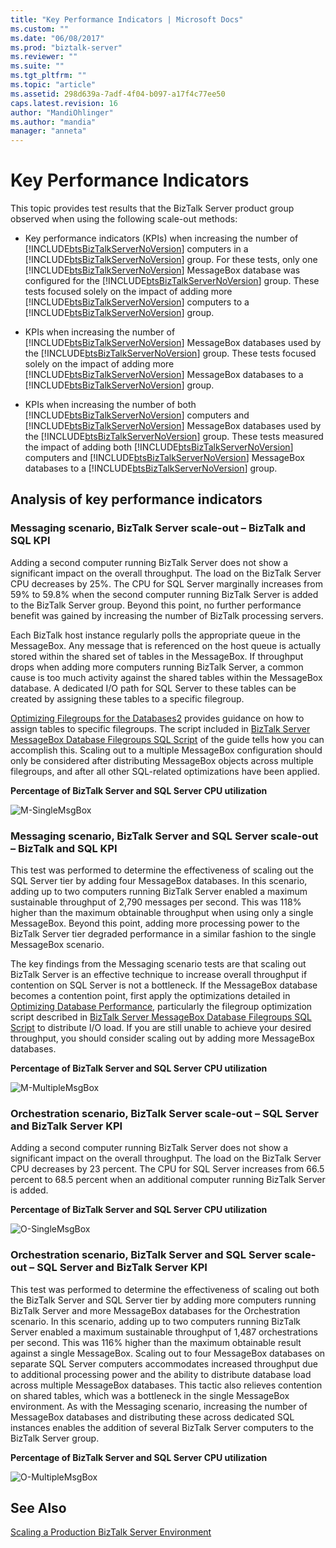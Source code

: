 ```yaml
---
title: "Key Performance Indicators | Microsoft Docs"
ms.custom: ""
ms.date: "06/08/2017"
ms.prod: "biztalk-server"
ms.reviewer: ""
ms.suite: ""
ms.tgt_pltfrm: ""
ms.topic: "article"
ms.assetid: 298d639a-7adf-4f04-b097-a17f4c77ee50
caps.latest.revision: 16
author: "MandiOhlinger"
ms.author: "mandia"
manager: "anneta"
---
```

# Key Performance Indicators
This topic provides test results that the BizTalk Server product group observed when using the following scale-out methods:  
  
- Key performance indicators (KPIs) when increasing the number of [!INCLUDE[btsBizTalkServerNoVersion](../includes/btsbiztalkservernoversion-md.md)] computers in a [!INCLUDE[btsBizTalkServerNoVersion](../includes/btsbiztalkservernoversion-md.md)] group. For these tests, only one [!INCLUDE[btsBizTalkServerNoVersion](../includes/btsbiztalkservernoversion-md.md)] MessageBox database was configured for the [!INCLUDE[btsBizTalkServerNoVersion](../includes/btsbiztalkservernoversion-md.md)] group. These tests focused solely on the impact of adding more [!INCLUDE[btsBizTalkServerNoVersion](../includes/btsbiztalkservernoversion-md.md)] computers to a [!INCLUDE[btsBizTalkServerNoVersion](../includes/btsbiztalkservernoversion-md.md)] group.  
  
- KPIs when increasing the number of [!INCLUDE[btsBizTalkServerNoVersion](../includes/btsbiztalkservernoversion-md.md)] MessageBox databases used by the [!INCLUDE[btsBizTalkServerNoVersion](../includes/btsbiztalkservernoversion-md.md)] group. These tests focused solely on the impact of adding more [!INCLUDE[btsBizTalkServerNoVersion](../includes/btsbiztalkservernoversion-md.md)] MessageBox databases to a [!INCLUDE[btsBizTalkServerNoVersion](../includes/btsbiztalkservernoversion-md.md)] group.  
  
- KPIs when increasing the number of both [!INCLUDE[btsBizTalkServerNoVersion](../includes/btsbiztalkservernoversion-md.md)] computers and [!INCLUDE[btsBizTalkServerNoVersion](../includes/btsbiztalkservernoversion-md.md)] MessageBox databases used by the [!INCLUDE[btsBizTalkServerNoVersion](../includes/btsbiztalkservernoversion-md.md)] group. These tests measured the impact of adding both [!INCLUDE[btsBizTalkServerNoVersion](../includes/btsbiztalkservernoversion-md.md)] computers and [!INCLUDE[btsBizTalkServerNoVersion](../includes/btsbiztalkservernoversion-md.md)] MessageBox databases to a [!INCLUDE[btsBizTalkServerNoVersion](../includes/btsbiztalkservernoversion-md.md)] group.  
  
## Analysis of key performance indicators  
  
### Messaging scenario, BizTalk Server scale-out – BizTalk and SQL KPI  
 Adding a second computer running BizTalk Server does not show a significant impact on the  overall throughput.  The load on the BizTalk Server CPU decreases by 25%. The CPU for SQL Server marginally increases from 59% to 59.8% when the second computer running BizTalk Server is added to the BizTalk Server group. Beyond this point, no further performance benefit was gained by increasing the number of BizTalk processing servers.  
  
 Each BizTalk host instance regularly polls the appropriate queue in the MessageBox. Any message that is referenced on the host queue is actually stored within the shared set of tables in the MessageBox. If throughput drops when adding more computers running BizTalk Server, a common cause is too much activity against the shared tables within the MessageBox database. A dedicated I/O path for SQL Server to these tables can be created by assigning these tables to a specific filegroup.  
  
 [Optimizing Filegroups for the Databases2](../technical-guides/optimizing-filegroups-for-the-databases2.md) provides guidance on how to assign tables to specific filegroups. The script included in [BizTalk Server MessageBox Database Filegroups SQL Script](../technical-guides/biztalk-server-messagebox-database-filegroups-sql-script.md) of the guide tells how you can accomplish this. Scaling out to a multiple MessageBox configuration should only be considered after distributing MessageBox objects across multiple filegroups, and after all other SQL-related optimizations have been applied.  
  
 **Percentage of BizTalk Server and SQL Server CPU utilization**  
  
 ![M&#45;SingleMsgBox](../technical-guides/media/m-singlemsgbox.gif "M-SingleMsgBox")  
  
### Messaging scenario, BizTalk Server and SQL Server scale-out – BizTalk and SQL KPI  
 This test was performed to determine the effectiveness of scaling out the SQL Server tier by adding four MessageBox databases. In this scenario, adding up to two computers running BizTalk Server enabled a maximum sustainable throughput of 2,790 messages per second. This was 118% higher than the maximum obtainable throughput when using only a single MessageBox. Beyond this point, adding more processing power to the BizTalk Server tier degraded performance in a similar fashion to the single MessageBox scenario.  
  
 The key findings from the Messaging scenario tests are that scaling out BizTalk Server is an effective technique to increase overall throughput if contention on SQL Server is not a bottleneck. If the MessageBox database becomes a contention point, first apply the optimizations detailed in [Optimizing Database Performance](../technical-guides/optimizing-database-performance.md), particularly the filegroup optimization script described in [BizTalk Server MessageBox Database Filegroups SQL Script](../technical-guides/biztalk-server-messagebox-database-filegroups-sql-script.md) to distribute I/O load. If you are still unable to achieve your desired throughput, you should consider scaling out by adding more MessageBox databases.  
  
 **Percentage of BizTalk Server and SQL Server CPU utilization**  
  
 ![M&#45;MultipleMsgBox](../technical-guides/media/m-multiplemsgbox.gif "M-MultipleMsgBox")  
  
### Orchestration scenario, BizTalk Server scale-out – SQL Server and BizTalk Server KPI  
 Adding a second computer running BizTalk Server does not show a significant impact on the  overall throughput. The load on the BizTalk Server CPU decreases by 23 percent. The CPU for SQL Server increases from 66.5 percent to 68.5 percent when an additional computer running BizTalk Server is added.  
  
 **Percentage of BizTalk Server and SQL Server CPU utilization**  
  
 ![O&#45;SingleMsgBox](../technical-guides/media/o-singlemsgbox.gif "O-SingleMsgBox")  
  
### Orchestration scenario, BizTalk Server and SQL Server scale-out – SQL Server and BizTalk Server KPI  
 This test was performed to determine the effectiveness of scaling out both the BizTalk Server and SQL Server tier by adding more computers running BizTalk Server and more MessageBox databases for the Orchestration scenario. In this scenario, adding up to two computers running BizTalk Server enabled a maximum sustainable throughput of 1,487 orchestrations per second. This was 116% higher than the maximum obtainable result against a single MessageBox. Scaling out to four MessageBox databases on separate SQL Server computers accommodates increased throughput due to additional processing power and the ability to distribute database load across multiple MessageBox databases. This tactic also relieves contention on shared tables, which was a bottleneck in the single MessageBox environment. As with the Messaging scenario, increasing the number of MessageBox databases and distributing these across dedicated SQL instances enables the addition of several BizTalk Server computers to the BizTalk Server group.  
  
 **Percentage of BizTalk Server and SQL Server CPU utilization**  
  
 ![O&#45;MultipleMsgBox](../technical-guides/media/o-multiplemsgbox.gif "O-MultipleMsgBox")  
  
## See Also  
 [Scaling a Production BizTalk Server Environment](../technical-guides/scaling-a-production-biztalk-server-environment.md)